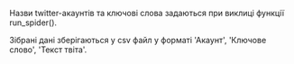 Назви twitter-акаунтів та ключові слова задаються при виклиці функції run_spider().

Зібрані дані зберігаються у csv файл у форматі 'Акаунт', 'Ключове слово', 'Текст твіта'.